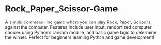 # Rock_Paper_Scissor-Game
A simple command-line game where you can play Rock, Paper, Scissors against the computer. Features include user input, randomized computer choices using Python’s random module, and basic game logic to determine the winner. Perfect for beginners learning Python and game development!
